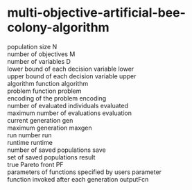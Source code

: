 # multi-objective-artificial-bee-colony-algorithm
population size  N  
number of objectives  M  
number of variables  D  
lower bound of each decision variable  lower  
upper bound of each decision variable  upper  
algorithm function  algorithm  
problem function  problem  
encoding of the problem  encoding  
number of evaluated individuals  evaluated  
maximum number of evaluations  evaluation  
current generation  gen  
maximum generation  maxgen  
run number  run  
runtime  runtime  
number of saved populations  save  
set of saved populations  result  
true Pareto front  PF  
parameters of functions specified by users  parameter  
function invoked after each generation  outputFcn  
